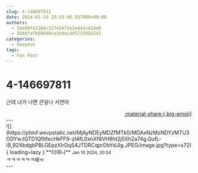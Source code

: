 ```yaml
---
slug: 4-146697811
date: 2024-01-10 20:53:06.937000+09:00
authors:
  - 16e99f431b6c32745472e2e443c41de8
  - 56bdfafb606d9ce1b4ecdd572595e242
categories:
  - Seoyeon
tags:
  - Fan Post
---
```


# 4-146697811

<div class="post-container" markdown="1">
<div class="content-container md-sidebar__scrollwrap" markdown="1">

근데 너가 나면 큰일나 서연아

</div>
</div>

<div style="text-align: right;" markdown="1">
<a href="https://weverse.io/fromis9/fanpost/4-146697811" style="text-align: right;">:material-share:{.big-emoji}</a>
</div>
---

<div class="comments-container md-sidebar__scrollwrap" markdown="1">
<div class="comment" markdown="1">
<div class='id-container' markdown="1">
![](https://phinf.wevpstatic.net/MjAyNDEyMDZfMTk0/MDAxNzMzNDYzMTU3ODYw.tGTD1QfitfecHkFF9-zI4fL0xnXf8VH8ht2j5Xh2a74g.QufL-i9_92XbdgbPBLGEpzXIrDqS4JTDRCqprDbYdJIg.JPEG/image.jpg?type=s72){ loading=lazy }
**<span class="artist">더여니</span>** <small>Jan 10 2024, 20:54</small><br>
</div>
<div class='comment-body' markdown="1">
ㅋㅋㅋㅋㅋㅋ왜ㅠ
</div>
</div>
</div>
---
